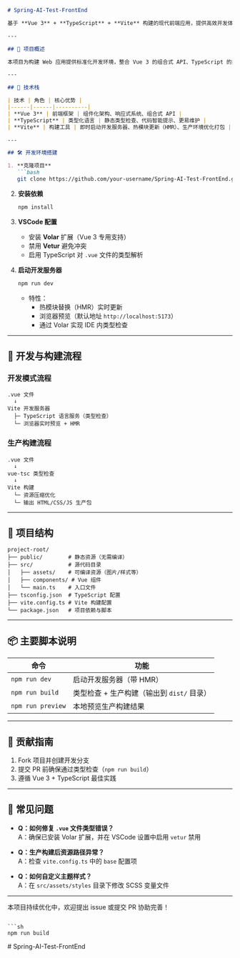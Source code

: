 ```markdown
# Spring-AI-Test-FrontEnd

基于 **Vue 3** + **TypeScript** + **Vite** 构建的现代前端应用，提供高效开发体验。

---

## 🚀 项目概述

本项目为构建 Web 应用提供标准化开发环境，整合 Vue 3 的组合式 API、TypeScript 的类型安全特性以及 Vite 的极速构建能力，支持快速开发与生产级优化。

---

## 🧰 技术栈

| 技术 | 角色 | 核心优势 |
|------|------|----------|
| **Vue 3** | 前端框架 | 组件化架构、响应式系统、组合式 API |
| **TypeScript** | 类型化语言 | 静态类型检查、代码智能提示、更易维护 |
| **Vite** | 构建工具 | 即时启动开发服务器、热模块更新（HMR）、生产环境优化打包 |

---

## 🛠️ 开发环境搭建

1. **克隆项目**
   ```bash
   git clone https://github.com/your-username/Spring-AI-Test-FrontEnd.git
   ```

2. **安装依赖**
   ```bash
   npm install
   ```

3. **VSCode 配置**
   - 安装 **Volar** 扩展（Vue 3 专用支持）
   - 禁用 **Vetur** 避免冲突
   - 启用 TypeScript 对 `.vue` 文件的类型解析

4. **启动开发服务器**
   ```bash
   npm run dev
   ```
   - 特性：
     - 热模块替换（HMR）实时更新
     - 浏览器预览（默认地址 `http://localhost:5173`）
     - 通过 Volar 实现 IDE 内类型检查

---

## 🔧 开发与构建流程

### 开发模式流程
```
.vue 文件
  ↓
Vite 开发服务器
  ├─ TypeScript 语言服务（类型检查）
  └─ 浏览器实时预览 + HMR
```

### 生产构建流程
```
.vue 文件
  ↓
vue-tsc 类型检查
  ↓
Vite 构建
  └─ 资源压缩优化
  └─ 输出 HTML/CSS/JS 生产包
```

---

## 📁 项目结构

```
project-root/
├── public/        # 静态资源（无需编译）
├── src/           # 源代码目录
│   ├── assets/    # 可编译资源（图片/样式等）
│   ├── components/ # Vue 组件
│   └── main.ts    # 入口文件
├── tsconfig.json  # TypeScript 配置
├── vite.config.ts # Vite 构建配置
└── package.json   # 项目依赖与脚本
```

---

## 📦 主要脚本说明

| 命令 | 功能 |
|------|------|
| `npm run dev` | 启动开发服务器（带 HMR） |
| `npm run build` | 类型检查 + 生产构建（输出到 `dist/` 目录） |
| `npm run preview` | 本地预览生产构建结果 |

---

## 🤝 贡献指南

1. Fork 项目并创建开发分支
2. 提交 PR 前确保通过类型检查（`npm run build`）
3. 遵循 Vue 3 + TypeScript 最佳实践

---

## 📌 常见问题

- **Q：如何修复 `.vue` 文件类型错误？**  
  A：确保已安装 Volar 扩展，并在 VSCode 设置中启用 `vetur` 禁用

- **Q：生产构建后资源路径异常？**  
  A：检查 `vite.config.ts` 中的 `base` 配置项

- **Q：如何自定义主题样式？**  
  A：在 `src/assets/styles` 目录下修改 SCSS 变量文件

---

本项目持续优化中，欢迎提出 issue 或提交 PR 协助完善！
```

```sh
npm run build
```
#   S p r i n g - A I - T e s t - F r o n t E n d 
 
 
